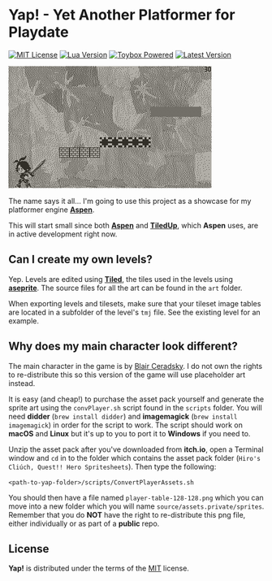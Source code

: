 # Yap! - Yet Another Platformer for Playdate

[![MIT License](https://img.shields.io/github/license/DidierMalenfant/Yap)](https://spdx.org/licenses/MIT.html) [![Lua Version](https://img.shields.io/badge/Lua-5.4-yellowgreen)](https://lua.org) [![Toybox Powered](https://img.shields.io/badge/toybox.py-powered-orange)](https://toyboxpy.io) [![Latest Version](https://img.shields.io/github/v/tag/DidierMalenfant/Yap)](https://github.com/DidierMalenfant/Yap/tags)

![Yap! in action...](art/screenshot.gif)

The name says it all... I'm going to use this project as a showcase for my platformer engine [**Aspen**](https://github.com/DidierMalenfant/Aspen).

This will start small since both [**Aspen**](https://github.com/DidierMalenfant/Aspen) and [**TiledUp**](https://github.com/DidierMalenfant/TiledUp), which **Aspen** uses, are in active development right now.

## Can I create my own levels?

Yep. Levels are edited using [**Tiled**](https://www.mapeditor.org), the tiles used in the levels using [**aseprite**](https://www.aseprite.org). The source files for all the art can be found in the `art` folder.

When exporting levels and tilesets, make sure that your tileset image tables are located in a subfolder of the level's `tmj` file. See the existing level for an example.

## Why does my main character look different?

The main character in the game is by [Blair Ceradsky](https://blairclaw.itch.io/pixelart-action-rpg-swordsman-hero-sprite-pack). I do not own the rights to re-distribute this so this version of the game will use placeholder art instead.

It is easy (and cheap!) to purchase the asset pack yourself and generate the sprite art using the `convPlayer.sh` script found in the `scripts` folder. You will need **didder** (`brew install didder`) and **imagemagick** (`brew install imagemagick`) in order for the script to work. The script should work on **macOS** and **Linux** but it's up to you to port it to **Windows** if you need to.

Unzip the asset pack after you've downloaded from **itch.io**, open a Terminal window and `cd` in to the folder which contains the asset pack folder (`Hiro's Cliúch‚ Quest!! Hero Spritesheets`). Then type the following:

```console
<path-to-yap-folder>/scripts/ConvertPlayerAssets.sh
```

You should then have a file named `player-table-128-128.png` which you can move into a new folder which you will name `source/assets.private/sprites`. Remember that you do **NOT** have the right to re-distribute this png file, either individually or as part of a **public** repo.

## License

**Yap!** is distributed under the terms of the [MIT](https://spdx.org/licenses/MIT.html) license.
